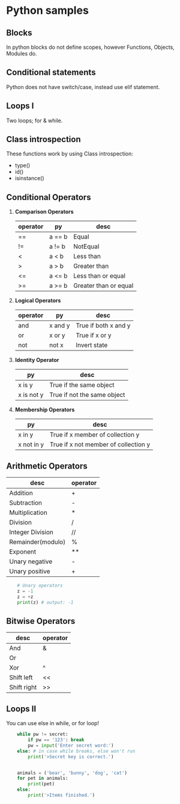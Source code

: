 # Python samples

## Blocks

In python blocks do not define scopes, however Functions, Objects, Modules do.

## Conditional statements

Python does not have switch/case, instead use elif statement.

## Loops I

Two loops; for & while.

## Class introspection

These functions work by using Class introspection:

- type()
- id()
- isinstance()

## Conditional Operators

1. **Comparison Operators**

    operator | py | desc
    ------- | ------- | -------
    == | a == b | Equal
    != | a != b | NotEqual
    < | a < b | Less than
    > | a > b | Greater than
    <= | a <= b | Less than or equal
    >= | a >= b | Greater than or equal

2. **Logical Operators**

    operator | py | desc
    ------- | ------- | -------
    and | x and y | True if both x and y
    or | x or y | True if x or y
    not | not x | Invert state

3. **Identity Operator**

    py | desc
    ------- | -------
    x is y | True if the same object
    x is not y | True if not the same object

4. **Membership Operators**

    py | desc
    ------- | -------
    x in y | True if x member of collection y
    x not in y | True if x not member of collection y

## Arithmetic Operators

desc | operator
------- | -------
Addition | +
Subtraction | -
Multiplication | *
Division | /
Integer Division | //
Remainder(modulo) | %
Exponent | **
Unary negative | -
Unary positive | +

```python
    # Unary operators
    z = -1
    z = +z
    print(z) # output: -1
```

## Bitwise Operators

desc | operator
------- | -------
And | &
Or | |
Xor | ^
Shift left | <<
Shift right | >>

## Loops II

You can use else in while, or for loop!

```python
    while pw != secret:
        if pw == '123': break
        pw = input('Enter secret word:')
    else: # in case while breaks, else won't run
        print('>Secret key is correct.')


    animals = ('bear', 'bunny', 'dog', 'cat')
    for pet in animals:
        print(pet)
    else:
        print('>Items finished.')
```
